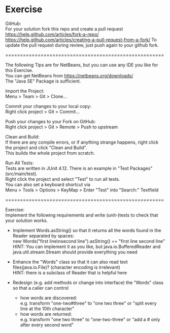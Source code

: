 # Exercise

GitHub:  
For your solution fork this repo and create a pull request
https://help.github.com/articles/fork-a-repo/  
https://help.github.com/articles/creating-a-pull-request-from-a-fork/
To update the pull request during review, just push again to your github fork.

======================================================

The following Tips are for NetBeans, but you can use any IDE you like for this Exercise.  
You can get NetBeans from https://netbeans.org/downloads/  
The "Java SE" Package is sufficient.  

Import the Project:  
Menu > Team > Git > Clone...  

Commit your changes to your local copy:  
Right click project > Git > Commit...  

Push your changes to your Fork on GitHub:  
Right click project > Git > Remote > Push to upstream  

Clean and Build:  
If there are any compile errors, or if anything strange happens, right click the project and click "Clean and Build".  
This builds the whole project from scratch.  

Run All Tests:  
Tests are written in JUnit 4.12. There is an example in "Test Packages" (src/main/test).  
Right click the project and select "Test" to run all tests.  
You can also set a keyboard shortcut via  
Menu > Tools > Options > KeyMap > Enter "Test" into "Search:" Textfield  

======================================================

Exercise:  
Implement the following requirements and write (unit-)tests to check that your solution works.  

- Implement Words.asString() so that it returns all the words found in the Reader separated by spaces:  
new Words("first line\nsecond line").asString() == "first line second line"  
HINT: You can implement it as you like, but java.io.BufferedReader and java.util.stream.Stream should provide everything you need  

- Enhance the "Words" class so that it can also read text files(java.io.File)? (character encoding is irrelevant)  
HINT: there is a subclass of Reader that is helpful here  

- Redesign (e.g. add methods or change into interface) the "Words" class so that a caller can control
    - how words are discovered:  
        e.g. transform "one-two#three" to "one two three"
        or "split every line at the 10th character"
    - how words are returned:  
        e.g. transform "one two three" to "one-two-three"
        or "add a # only after every second word"